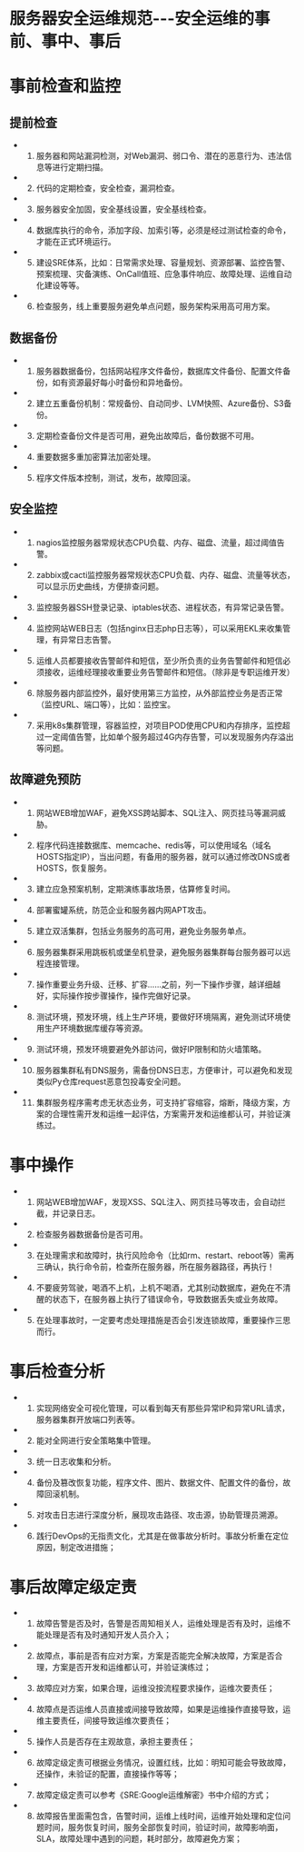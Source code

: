# 服务器安全运维规范---安全运维的事前、事中、事后


# 事前检查和监控
## 提前检查
- 1. 服务器和网站漏洞检测，对Web漏洞、弱口令、潜在的恶意行为、违法信息等进行定期扫描。
- 2. 代码的定期检查，安全检查，漏洞检查。
- 3. 服务器安全加固，安全基线设置，安全基线检查。
- 4. 数据库执行的命令，添加字段、加索引等，必须是经过测试检查的命令，才能在正式环境运行。
- 5. 建设SRE体系，比如：日常需求处理、容量规划、资源部署、监控告警、预案梳理、灾备演练、OnCall值班、应急事件响应、故障处理、运维自动化建设等等。
- 6. 检查服务，线上重要服务避免单点问题，服务架构采用高可用方案。


## 数据备份
- 1. 服务器数据备份，包括网站程序文件备份，数据库文件备份、配置文件备份，如有资源最好每小时备份和异地备份。
- 2. 建立五重备份机制：常规备份、自动同步、LVM快照、Azure备份、S3备份。
- 3. 定期检查备份文件是否可用，避免出故障后，备份数据不可用。
- 4. 重要数据多重加密算法加密处理。
- 5. 程序文件版本控制，测试，发布，故障回滚。


## 安全监控
- 1. nagios监控服务器常规状态CPU负载、内存、磁盘、流量，超过阈值告警。
- 2. zabbix或cacti监控服务器常规状态CPU负载、内存、磁盘、流量等状态，可以显示历史曲线，方便排查问题。
- 3. 监控服务器SSH登录记录、iptables状态、进程状态，有异常记录告警。
- 4. 监控网站WEB日志（包括nginx日志php日志等），可以采用EKL来收集管理，有异常日志告警。
- 5. 运维人员都要接收告警邮件和短信，至少所负责的业务告警邮件和短信必须接收，运维经理接收重要业务告警邮件和短信。（除非是专职运维开发）
- 6. 除服务器内部监控外，最好使用第三方监控，从外部监控业务是否正常（监控URL、端口等），比如：监控宝。
- 7. 采用k8s集群管理，容器监控，对项目POD使用CPU和内存排序，监控超过一定阈值告警，比如单个服务超过4G内存告警，可以发现服务内存溢出等问题。


## 故障避免预防
- 1. 网站WEB增加WAF，避免XSS跨站脚本、SQL注入、网页挂马等漏洞威胁。
- 2. 程序代码连接数据库、memcache、redis等，可以使用域名（域名HOSTS指定IP），当出问题，有备用的服务器，就可以通过修改DNS或者HOSTS，恢复服务。
- 3. 建立应急预案机制，定期演练事故场景，估算修复时间。
- 4. 部署蜜罐系统，防范企业和服务器内网APT攻击。
- 5. 建立双活集群，包括业务服务的高可用，避免业务服务单点。
- 6. 服务器集群采用跳板机或堡垒机登录，避免服务器集群每台服务器可以远程连接管理。
- 7. 操作重要业务升级、迁移、扩容……之前，列一下操作步骤，越详细越好，实际操作按步骤操作，操作完做好记录。
- 8. 测试环境，预发环境，线上生产环境，要做好环境隔离，避免测试环境使用生产环境数据库缓存等资源。
- 9. 测试环境，预发环境要避免外部访问，做好IP限制和防火墙策略。
- 10. 服务器集群私有DNS服务，需备份DNS日志，方便审计，可以避免和发现类似Py仓库request恶意包投毒安全问题。
- 11. 集群服务程序需考虑无状态业务，可支持扩容缩容，熔断，降级方案，方案的合理性需开发和运维一起评估，方案需开发和运维都认可，并验证演练过。


# 事中操作
- 1. 网站WEB增加WAF，发现XSS、SQL注入、网页挂马等攻击，会自动拦截，并记录日志。
- 2. 检查服务器数据备份是否可用。
- 3. 在处理需求和故障时，执行风险命令（比如rm、restart、reboot等）需再三确认，执行命令前，检查所在服务器，所在服务器路径，再执行！
- 4. 不要疲劳驾驶，喝酒不上机，上机不喝酒，尤其别动数据库，避免在不清醒的状态下，在服务器上执行了错误命令，导致数据丢失或业务故障。
- 5. 在处理事故时，一定要考虑处理措施是否会引发连锁故障，重要操作三思而行。


# 事后检查分析
- 1. 实现网络安全可视化管理，可以看到每天有那些异常IP和异常URL请求，服务器集群开放端口列表等。
- 2. 能对全网进行安全策略集中管理。
- 3. 统一日志收集和分析。
- 4. 备份及篡改恢复功能，程序文件、图片、数据文件、配置文件的备份，故障回滚机制。
- 5. 对攻击日志进行深度分析，展现攻击路径、攻击源，协助管理员溯源。
- 6. 践行DevOps的无指责文化，尤其是在做事故分析时。事故分析重在定位原因，制定改进措施；


# 事后故障定级定责
- 1. 故障告警是否及时，告警是否周知相关人，运维处理是否有及时，运维不能处理是否有及时通知开发人员介入；
- 2. 故障点，事前是否有应对方案，方案是否能完全解决故障，方案是否合理，方案是否开发和运维都认可，并验证演练过；
- 3. 故障应对方案，如果合理，运维没按流程要求操作，运维次要责任；
- 4. 故障点是否运维人员直接或间接导致故障，如果是运维操作直接导致，运维主要责任，间接导致运维次要责任；
- 5. 操作人员是否存在主观故意，承担主要责任；
- 6. 故障定级定责可根据业务情况，设置红线，比如：明知可能会导致故障，还操作，未验证的配置，直接操作等等；
- 7. 故障定级定责可以参考《SRE:Google运维解密》书中介绍的方式；
- 8. 故障报告里面需包含，告警时间，运维上线时间，运维开始处理和定位问题时间，服务恢复时间，服务全部恢复时间，验证时间，故障影响面，SLA，故障处理中遇到的问题，耗时部分，故障避免方案；

